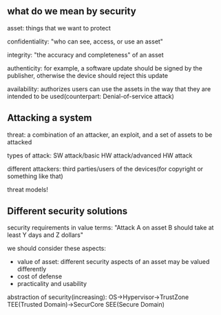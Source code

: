 ## what do we mean by security

asset: things that we want to protect

confidentiality: "who can see, access, or use an asset"

integrity: "the accuracy and completeness" of an asset

authenticity: for example, a software update should be signed by the publisher, otherwise the device should reject this update

availability: authorizes users can use the assets in the way that they are intended to be used(counterpart: Denial-of-service attack)

## Attacking a system

threat: a combination of an attacker, an exploit, and a set of assets to be attacked

types of attack: SW attack/basic HW attack/advanced HW attack

different attackers: third parties/users of the devices(for copyright or something like that)

threat models!

## Different security solutions

security requirements in value terms: "Attack A on asset B should take at least Y days and Z dollars"

we should consider these aspects:

* value of asset: different security aspects of an asset may be valued differently
* cost of defense
* practicality and usability

abstraction of security(increasing): OS->Hypervisor->TrustZone TEE(Trusted Domain)->SecurCore SEE(Secure Domain)

